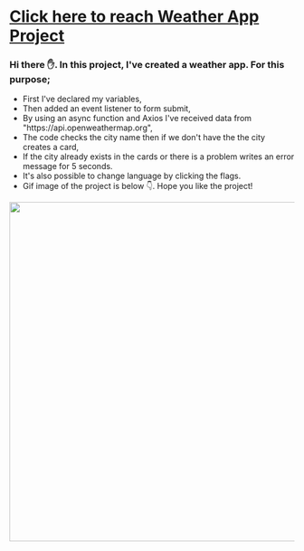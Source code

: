 # [Click here to reach Weather App Project](https://musatirgithub.github.io/WeatherApp/index.html)
<h3>Hi there ✋. In this project, I've created a weather app. For this purpose;</h3>
<ul>
  <li>First I've declared my variables,</li>
  <li>Then added an event listener to form submit,</li>
  <li>By using an async function and Axios I've received data from "https://api.openweathermap.org",</li>
  <li>The code checks the city name then if we don't have the the city creates a card,</li>
  <li>If the city already exists in the cards or there is a problem writes an error message for 5 seconds.</li>
  <li>It's also possible to change language by clicking the flags.</li>
  <li>Gif image of the project is below 👇. Hope you like the project! </li>
</ul>  
<div class="pics">
  <img src="https://musatirgithub.github.io/WeatherApp/WeatherApp.gif" width="600px">
</div>
